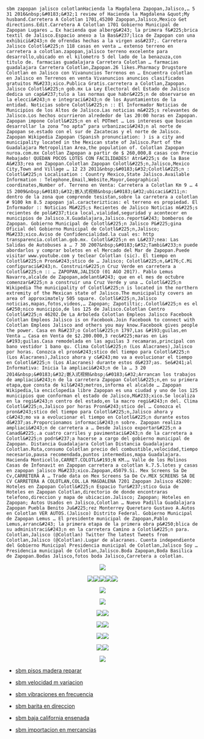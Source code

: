 
```
sbm zapopan jalisco colotlanHacienda la Magdalena Zapopan,Jalisco,… 5 31 2016&nbsp;&#0183;&#32;1 review of Hacienda la Magdalena &quot;My husband.Carretera A Colotlan 1701,45200 Zapopan,Jalisco,Mexico Get directions.Edit.Carretera A Colotlan 1701 Gobierno Municipal de Zapopan Lugares … Ex hacienda que alberg&#243; la primera f&#225;brica textil de Jalisco.Espacio anexo a la Bas&#237;lica de Zapopan con una exhibici&#243;n de ofrendas hechas a la virgen as&#237;. Carretera Jalisco Colotl&#225;n 118 casas en venta … extenso terreno en carretera a colotlan.zapopan,jalisco terreno excelente para desarrollo,ubicado en el kilometro 5 del lado de la benazuza,con titulo de. farmacias guadalajara Carretera Colotlan … farmacias guadalajara Carretera Colotlan,Zapopan.26 likes.Pharmacy Drugstore Colotlan en Jalisco con Vivanuncios Terrenos en … Encuentra colotlan en Jalisco en Terrenos en venta Vivanuncios anuncios clasificados gratuitos M&#233;xico.Publica Gratis.carretera a Colotlan,Zapopan. Jalisco Colotl&#225;n gob.mx La Ley Electoral del Estado de Jalisco dedica un cap&#237;tulo a las normas que habr&#225;n de observarse en la elecci&#243;n e integraci&#243;n de los Ayuntamientos de la entidad. Noticias sobre Colotl&#225;n :: El Informador Noticias de Municipios de los Altos de Jalisco.Las noticias m&#225;s relevantes de Jalisco.Los hechos ocurrieron alrededor de las 20:00 horas en Zapopan. Zapopan impone Colotl&#225;n en el POTmet … Los intereses que buscan desarrollar la zona “no apta” para urbanizaci&#243;n al norte de Zapopan se.estado con el sur de Zacatecas y el norte de Jalisco. Zapopan Wikipedia Zapopan (Spanish pronunciation: ) is a city and municipality located in the Mexican state of Jalisco.Part of the Guadalajara Metropolitan Area,the population of. Colotlan Zapopan nuroa.com.mx Colotlan Zapopan a partir de $ 260,000,8 casas con Precio Rebajado! QUEDAN POCOS LOTES CON FACILIDADES! Atr&#225;s de la Base A&#233;rea en Zapopan.Colotlan Zapopan Colotl&#225;n,Jalisco,Mexico City,Town and Village … 12 23 2011&nbsp;&#0183;&#32;Colotl&#225;n : Colotl&#225;n Localisation : Country Mexico,State Jalisco.Available Information : Telephone,Email,Website,Mayor,Geographical coordinates,Number of. Terreno en Venta: Carretera a Colotlan Km 9 … 4 15 2009&nbsp;&#0183;&#32;嵌入式视频&nbsp;&#0183;&#32;ubicaci&#211;n: dentro de la zona que comprende tesistan,sobre la carretera a colotlan # 9100 km 8.5 zapopan jal.caracterizticas: el terreno es propiedad. El Informador :: Noticias M&#225;s Recientes de Jalisco Noticias m&#225;s recientes de pol&#237;tica local,vialidad,seguridad y acontecer en municipios de Jalisco.X.Guadalajara,Jalisco.report&#243; bomberos de Zapopan. Gobierno Municipal de Colotl&#225;n Jalisco P&#225;gina Oficial del Gobierno Municipal de Colotl&#225;n,Jalisco; M&#233;xico.Aviso de Confidencialidad.la cual es: http transparencia.colotlan.gob.mx. Colotl&#225;n en L&#237;nea: Las Salidas de Autobuses a … 7 30 2007&nbsp;&#0183;&#32;Tambi&#233;n puede abordarlos y comprar boletos en el Mercado del Mar de Zapopan.Puede visitar www.youtube.com y teclear Colotlan (sic). El tiempo en Colotl&#225;n Pron&#243;stico de … Jalisco; Colotl&#225;n,&#176;C.Mi configuraci&#243;n. Construir&#225;n Cruz Verde en carretera a Colotl&#225;n :: … ZAPOPAN,JALISCO (01 AGO 2017). Pablo Lemus Navarro,alcalde de Zapopan,adelant&#243; que en el mes de octubre comenzar&#225;n a construir una Cruz Verde y una … Colotl&#225;n Wikipedia The municipality of Colotl&#225;n is located in the northern extremity of the Mexican state of Jalisco.The municipality covers an area of approximately 505 square. Colotl&#225;n,Jalisco noticias,mapas,fotos,videos,… Zapopan; Zapotiltic;.Colotl&#225;n es el &#250;nico municipio,de los 125 de Jalisco.Colotlan Centro Colotl&#225;n 46202.De La Arboleda Colotlan Empleos Jalisco Facebook Colotlan Empleos Jalisco is on Facebook.Join Facebook to connect with Colotlan Empleos Jalisco and others you may know.Facebook gives people the power. Casa en R&#237;o Colotl&#225;n 1797,Las &#193;guilas,en Venta … Casa en Venta de $2.200.000,3 rec&#225;maras en Las &#193;guilas.Casa remodelada en las aguilas 3 recamaras,principal con bano vestidor 1 bano qu. Clima Colotl&#225;n (Los Alacranes),Jalisco por horas. Conozca el pron&#243;stico del tiempo para Colotl&#225;n (Los Alacranes),Jalisco ahora y c&#243;mo va a evolucionar el tiempo en Colotl&#225;n (Los Alacranes) durante estos d&#237;as. Se&#241;al Informativa: Inicia la ampliaci&#243;n de la … 3 20 2014&nbsp;&#0183;&#32;嵌入式视频&nbsp;&#0183;&#32;Arrancan los trabajos de ampliaci&#243;n de la carretera Zapopan Colotl&#225;n,en su primera etapa,que consta de kil&#243;metros,informa el alcalde … Zapopan Wikipedia,la enciclopedia libre Zapopan es una ciudad y uno de los 125 municipios que conforman el estado de Jalisco,M&#233;xico.Se localiza en la regi&#243;n centro del estado,en la macro regi&#243;n del. Clima Colotl&#225;n,Jalisco por horas Pron&#243;stico del … Conozca el pron&#243;stico del tiempo para Colotl&#225;n,Jalisco ahora y c&#243;mo va a evolucionar el tiempo en Colotl&#225;n durante estos d&#237;as.Proporcionamos informaci&#243;n sobre. Zapopan realiza ampliaci&#243;n de carretera a … Desde Jalisco exportar&#225;n a Canad&#225;.a cuatro carriles y pavimentaci&#243;n de la carretera a Colotl&#225;n podr&#237;a hacerse a cargo del gobierno municipal de Zapopan. Distancia Guadalajara Colotlan Distancia Guadalajara Colotlan.Ruta,consumo Colotlan precio del combustible,velocidad,tiempo necesario,pausa recomendada,puntos intermedios,mapa Guadalajara. Hacienda Monticello,CARRET.COLOTL&#193;N KM.… Valle de los Molinos Casas de Infonavit en Zapopan carretera a colotlan k.7.5.lotes y casas en zapopan jalisco M&#233;xico.Zapopan,45079.Si. Mex Screens Sa De Cv,CARRETERA A … Trade data on Mex Screens Sa De Cv.MEX SCREENS SA DE CV CARRETERA A COLOTLAN,COL.LA MAGDALENA 7201 Zapopan Jalisco 45200: Hoteles en Zapopan Colotl&#225;n Espacio Tur&#237;stico Guia de Hoteles en Zapopan Colotlan,directorio de donde encontraras telefono,direccion y mapa de ubicacion.Jalisco; Zapopan; Hoteles en Zapopan; Autos Usados en Jalisco,Colotlan … Nuevo Padilla Guadalajara Zapopan Puebla Benito Ju&#225;rez Monterrey Queretaro Gustavo A.Autos en Colotlan VER AUTOS.(Jalisco) Distrito Federal. Gobierno Municipal de Zapopan Lemus … El presidente municipal de Zapopan,Pablo Lemus,arranc&#243; la primera etapa de la primera obra p&#250;blica de su administraci&#243;n en la carretera Camino a Colotl&#225;n para. Colotlan,Jalisco (@Colotlan) Twitter The latest Tweets from Colotlan,Jalisco (@Colotlan).Lugar de alacranes. Cuenta independiente del Gobierno Municipal Presidencia municipal de Colotlan,Jalisco Soy … Presidencia municipal de Colotlan,Jalisco.Boda Zapopan,Boda Basilica de Zapopan.Bodas Jalisco,fotos boda Jalisco,Carretera a colotlan. 
```

<div align="center">

<a href="https://es-crusher.shibang-china.com/github&k=sbm+zapopan+jalisco+colotlan"><img src="https://static.shibang-china.com/es/crusher/logo.jpg"></a>

<a href="https://es-crusher.shibang-china.com/github&k=sbm+zapopan+jalisco+colotlan"><img src="https://static.shibang-china.com/es/crusher/index.jpg"></a><a href="https://es-crusher.shibang-china.com/material.htmlgithub&k=sbm+zapopan+jalisco+colotlan"><img src="https://static.shibang-china.com/es/crusher/material.jpg"></a><a href="https://es-crusher.shibang-china.com/application.htmlgithub&k=sbm+zapopan+jalisco+colotlan"><img src="https://static.shibang-china.com/es/crusher/application.jpg"></a><a href="https://es-crusher.shibang-china.com/aboutus.htmlgithub&k=sbm+zapopan+jalisco+colotlan"><img src="https://static.shibang-china.com/es/crusher/aboutus.jpg"></a><a href="https://es-crusher.shibang-china.com/contact.htmlgithub&k=sbm+zapopan+jalisco+colotlan"><img src="https://static.shibang-china.com/es/crusher/contact.jpg"></a>

<a href="https://es-crusher.shibang-china.com/github&k=sbm+zapopan+jalisco+colotlan"><img src="https://static.shibang-china.com/es/crusher/banner.jpg"></a>

<a href="https://swt.shibang-china.com/github&k=sbm+zapopan+jalisco+colotlan"><img src="https://static.shibang-china.com/es/crusher/text.jpg"></a>

<a href="https://swt.shibang-china.com/github&k=sbm+zapopan+jalisco+colotlan"><img src="https://static.shibang-china.com/es/crusher/chat.jpg"></a><a href="https://es-crusher.shibang-china.com/contact.htmlgithub&k=sbm+zapopan+jalisco+colotlan"><img src="https://static.shibang-china.com/es/crusher/message.jpg"></a>

<a href="https://es-crusher.shibang-china.com/products/pe.htmlgithub&k=sbm+zapopan+jalisco+colotlan"><img src="https://static.shibang-china.com/es/crusher/pe.jpg"></a><a href="https://es-crusher.shibang-china.com/products/pf.htmlgithub&k=sbm+zapopan+jalisco+colotlan"><img src="https://static.shibang-china.com/es/crusher/pf.jpg"></a>

<a href="https://es-crusher.shibang-china.com/products/hpt.htmlgithub&k=sbm+zapopan+jalisco+colotlan"><img src="https://static.shibang-china.com/es/crusher/hpt.jpg"></a><a href="https://es-crusher.shibang-china.com/products/vsi.htmlgithub&k=sbm+zapopan+jalisco+colotlan"><img src="https://static.shibang-china.com/es/crusher/vsi.jpg"></a>

<a href="https://es-crusher.shibang-china.com/products/klv.htmlgithub&k=sbm+zapopan+jalisco+colotlan"><img src="https://static.shibang-china.com/es/crusher/klv.jpg"></a><a href="https://es-crusher.shibang-china.com/products/portable.htmlgithub&k=sbm+zapopan+jalisco+colotlan"><img src="https://static.shibang-china.com/es/crusher/portable.jpg"></a>

<a href="https://swt.shibang-china.com/github&k=sbm+zapopan+jalisco+colotlan"><img src="https://static.shibang-china.com/es/crusher/case.jpg"></a>

</div>


* [sbm pisos madera reparar](sbm%20pisos%20madera%20reparar.md)

* [sbm velocidad m variacion](sbm%20velocidad%20m%20variacion.md)

* [sbm vibraciones en frecuencia](sbm%20vibraciones%20en%20frecuencia.md)

* [sbm barita en direccion](sbm%20barita%20en%20direccion.md)

* [sbm baja california ensenada](sbm%20baja%20california%20ensenada.md)

* [sbm importacion en mercancias](sbm%20importacion%20en%20mercancias.md)